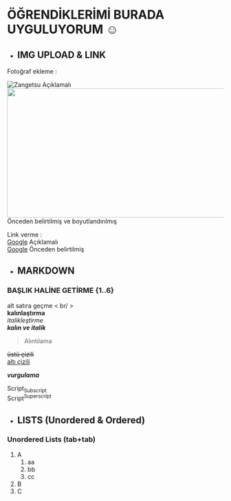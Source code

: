 # ÖĞRENDİKLERİMİ BURADA UYGULUYORUM ☺

* ## IMG UPLOAD & LINK

Fotoğraf ekleme : 

![Zangetsu](https://user-images.githubusercontent.com/114073869/194291123-13de67b5-139d-4106-9347-cd46b130e4b7.jpg) Açıklamalı <br/> 
<img src="https://user-images.githubusercontent.com/114073869/194291123-13de67b5-139d-4106-9347-cd46b130e4b7.jpg" width="600" height="300"> <br/>
Önceden belirtilmiş ve boyutlandırılmış

Link verme : <br/> [Google](https://www.google.com) Açıklamalı <br/> [Google] Önceden belirtilmiş <br/>

* ## MARKDOWN
### BAŞLIK HALİNE GETİRME {1..6}

alt satıra geçme < br/ > <br/> **kalınlaştırma** <br/> *italikleştirme* <br/> ***kalın ve italik*** <br/>

> Alıntılama

~~üstü çizili~~ <br/>
<ins>altı çizili<ins> <br/>

**_vurgulama_** <br/>

Script<sub>Subscript</sub> <br/>
Script<sup>Superscript</sup> <br/>

* ## LISTS (Unordered & Ordered)
  
### Unordered Lists (tab+tab)
1. A
    1. aa
    2. bb
    3. cc
2. B
3. C
  
  
[Google]: https://www.google.com.tr
[Zangetsu]: https://user-images.githubusercontent.com/114073869/194291123-13de67b5-139d-4106-9347-cd46b130e4b7.jpg
